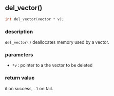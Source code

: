 ## del\_vector()

```c
int del_vector(vector * v);
```

### description
`del_vector()` deallocates memory used by a vector.

### parameters
- `*v`        : pointer to a the vector to be deleted

### return value
`0` on success, `-1` on fail.
